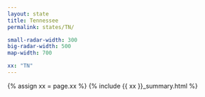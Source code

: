 ```yaml
---
layout: state
title: Tennessee
permalink: states/TN/

small-radar-width: 300
big-radar-width: 500
map-width: 700

xx: "TN"
---
```


{% assign xx = page.xx %}
{% include {{ xx }}_summary.html %}